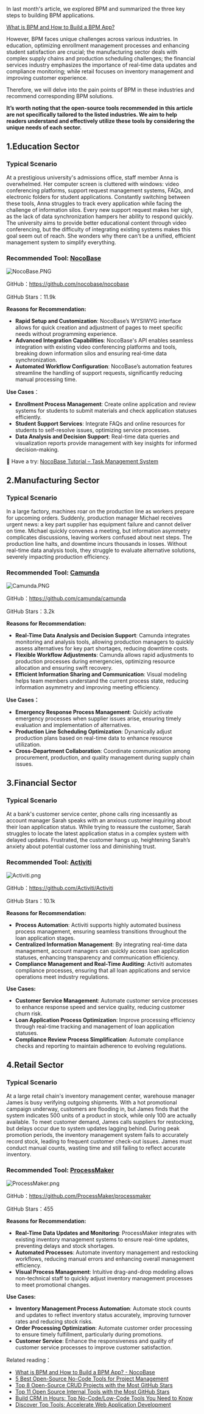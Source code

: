 In last month's article, we explored BPM and summarized the three key steps to building BPM applications.

[What is BPM and How to Build a BPM App?](https://www.nocobase.com/en/blog/business-process-management)

However, BPM faces unique challenges across various industries. In education, optimizing enrollment management processes and enhancing student satisfaction are crucial; the manufacturing sector deals with complex supply chains and production scheduling challenges; the financial services industry emphasizes the importance of real-time data updates and compliance monitoring; while retail focuses on inventory management and improving customer experience.

Therefore, we will delve into the pain points of BPM in these industries and recommend corresponding BPM solutions.

**It’s worth noting that the open-source tools recommended in this article are not specifically tailored to the listed industries. We aim to help readers understand and effectively utilize these tools by considering the unique needs of each sector.**

## 1.Education Sector

### **Typical Scenario**

At a prestigious university's admissions office, staff member Anna is overwhelmed. Her computer screen is cluttered with windows: video conferencing platforms, support request management systems, FAQs, and electronic folders for student applications. Constantly switching between these tools, Anna struggles to track every application while facing the challenge of information silos. Every new support request makes her sigh, as the lack of data synchronization hampers her ability to respond quickly. The university aims to provide better educational content through video conferencing, but the difficulty of integrating existing systems makes this goal seem out of reach. She wonders why there can't be a unified, efficient management system to simplify everything.

### **Recommended Tool**: [NocoBase](https://www.nocobase.com/)

![NocoBase.PNG](https://static-docs.nocobase.com/d1a041f3c822cfed7ca53fe2466bdeb8.PNG)

GitHub：https://github.com/nocobase/nocobase

GitHub Stars：11.9k

**Reasons for Recommendation:**

* **Rapid Setup and Customization**: NocoBase’s WYSIWYG interface allows for quick creation and adjustment of pages to meet specific needs without programming experience.
* **Advanced Integration Capabilities**: NocoBase's API enables seamless integration with existing video conferencing platforms and tools, breaking down information silos and ensuring real-time data synchronization.
* **Automated Workflow Configuration**: NocoBase’s automation features streamline the handling of support requests, significantly reducing manual processing time.

**Use Cases**：

* **Enrollment Process Management**: Create online application and review systems for students to submit materials and check application statuses efficiently.
* **Student Support Services**: Integrate FAQs and online resources for students to self-resolve issues, optimizing service processes.
* **Data Analysis and Decision Support**: Real-time data queries and visualization reports provide management with key insights for informed decision-making.

🙌 Have a try: [NocoBase Tutorial – Task Management System](https://www.nocobase.com/en/tutorials/task-tutorial-introduction)

## 2.Manufacturing Sector

### **Typical Scenario**

In a large factory, machines roar on the production line as workers prepare for upcoming orders. Suddenly, production manager Michael receives urgent news: a key part supplier has equipment failure and cannot deliver on time. Michael quickly convenes a meeting, but information asymmetry complicates discussions, leaving workers confused about next steps. The production line halts, and downtime incurs thousands in losses. Without real-time data analysis tools, they struggle to evaluate alternative solutions, severely impacting production efficiency.

### **Recommended Tool**: [Camunda](https://camunda.com/)

![Camunda.PNG](https://static-docs.nocobase.com/34eb56366992d03d7314c23a4aef40fc.PNG)

GitHub：https://github.com/camunda/camunda

GitHub Stars：3.2k

**Reasons for Recommendation:**

* **Real-Time Data Analysis and Decision Support**: Camunda integrates monitoring and analysis tools, allowing production managers to quickly assess alternatives for key part shortages, reducing downtime costs.
* **Flexible Workflow Adjustments**: Camunda allows rapid adjustments to production processes during emergencies, optimizing resource allocation and ensuring swift recovery.
* **Efficient Information Sharing and Communication**: Visual modeling helps team members understand the current process state, reducing information asymmetry and improving meeting efficiency.

**Use Cases：**

* **Emergency Response Process Management**: Quickly activate emergency processes when supplier issues arise, ensuring timely evaluation and implementation of alternatives.
* **Production Line Scheduling Optimization**: Dynamically adjust production plans based on real-time data to enhance resource utilization.
* **Cross-Department Collaboration**: Coordinate communication among procurement, production, and quality management during supply chain issues.

## 3.Financial Sector

### **Typical Scenario**

At a bank's customer service center, phone calls ring incessantly as account manager Sarah speaks with an anxious customer inquiring about their loan application status. While trying to reassure the customer, Sarah struggles to locate the latest application status in a complex system with delayed updates. Frustrated, the customer hangs up, heightening Sarah’s anxiety about potential customer loss and diminishing trust.

### **Recommended Tool**:  [Activiti](https://www.activiti.org/)

![Activiti.png](https://static-docs.nocobase.com/ea3996eb0e4d737e5f7f85f55b313582.png)

GitHub：https://github.com/Activiti/Activiti

GitHub Stars：10.1k

**Reasons for Recommendation:**

* **Process Automation**: Activiti supports highly automated business process management, ensuring seamless transitions throughout the loan application stages.
* **Centralized Information Management**: By integrating real-time data management, account managers can quickly access loan application statuses, enhancing transparency and communication efficiency.
* **Compliance Management and Real-Time Auditing**: Activiti automates compliance processes, ensuring that all loan applications and service operations meet industry regulations.

**Use Cases:**

* **Customer Service Management**: Automate customer service processes to enhance response speed and service quality, reducing customer churn risk.
* **Loan Application Process Optimization**: Improve processing efficiency through real-time tracking and management of loan application statuses.
* **Compliance Review Process Simplification**: Automate compliance checks and reporting to maintain adherence to evolving regulations.

## 4.Retail Sector

### **Typical Scenario**

At a large retail chain's inventory management center, warehouse manager James is busy verifying outgoing shipments. With a hot promotional campaign underway, customers are flooding in, but James finds that the system indicates 500 units of a product in stock, while only 100 are actually available. To meet customer demand, James calls suppliers for restocking, but delays occur due to system updates lagging behind. During peak promotion periods, the inventory management system fails to accurately record stock, leading to frequent customer check-out issues. James must conduct manual counts, wasting time and still failing to reflect accurate inventory.

### **Recommended Tool**:  [ProcessMaker](https://www.processmaker.com/)

![ProcessMaker.png](https://static-docs.nocobase.com/fac5299688b9de80ebed0324ecee8e4e.png)

GitHub：https://github.com/ProcessMaker/processmaker

GitHub Stars：455

**Reasons for Recommendation:**

* **Real-Time Data Updates and Monitoring**: ProcessMaker integrates with existing inventory management systems to ensure real-time updates, preventing delays and stock shortages.
* **Automated Processes**: Automate inventory management and restocking workflows, reducing manual errors and enhancing overall management efficiency.
* **Visual Process Management**: Intuitive drag-and-drop modeling allows non-technical staff to quickly adjust inventory management processes to meet promotional changes.

**Use Cases:**

* **Inventory Management Process Automation**: Automate stock counts and updates to reflect inventory status accurately, improving turnover rates and reducing stock risks.
* **Order Processing Optimization**: Automate customer order processing to ensure timely fulfillment, particularly during promotions.
* **Customer Service**: Enhance the responsiveness and quality of customer service processes to improve customer satisfaction.

Related reading：

* [What is BPM and How to Build a BPM App? - NocoBase](https://www.nocobase.com/en/blog/business-process-management#processmaker)
* [5 Best Open-Source No-Code Tools for Project Management](https://www.nocobase.com/en/blog/project-management-tools)
* [Top 8 Open-Source CRUD Projects with the Most GitHub Stars](https://www.nocobase.com/en/blog/crud-projects)
* [Top 11 Open Source Internal Tools with the Most GitHub Stars](https://www.nocobase.com/en/blog/open-source-internal-tools)
* [Build CRM in Hours: Top No-Code/Low-Code Tools You Need to Know](https://www.nocobase.com/en/blog/low-code-no-code-crm-builder)
* [Discover Top Tools: Accelerate Web Application Development](https://www.nocobase.com/en/blog/web-application-development)

